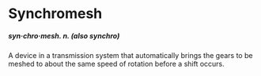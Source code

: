 # Synchromesh
##### syn·chro·mesh. n.  (also *synchro*)
A device in a transmission system that automatically brings the gears to be meshed to about the same speed of rotation before a shift occurs.
